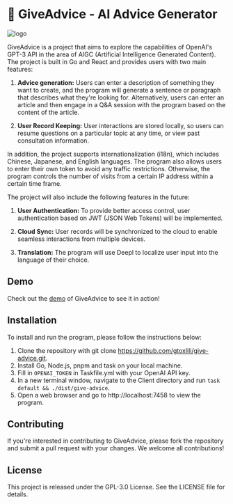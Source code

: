 # 🤖 GiveAdvice - AI Advice Generator
![logo](https://cdn.jsdelivr.net/gh/gtoxlili/give-advice/frontend/src/assets/logo.png)

GiveAdvice is a project that aims to explore the capabilities of OpenAI's GPT-3 API in the area of AIGC (Artificial Intelligence Generated Content). The project is built in Go and React and provides users with two main features:

1. **Advice generation:** Users can enter a description of something they want to create, and the program will generate a sentence or paragraph that describes what they're looking for. Alternatively, users can enter an article and then engage in a Q&A session with the program based on the content of the article.

2. **User Record Keeping:** User interactions are stored locally, so users can resume questions on a particular topic at any time, or view past consultation information.

In addition, the project supports internationalization (i18n), which includes Chinese, Japanese, and English languages. The program also allows users to enter their own token to avoid any traffic restrictions. Otherwise, the program controls the number of visits from a certain IP address within a certain time frame.

The project will also include the following features in the future:

1. **User Authentication:** To provide better access control, user authentication based on JWT (JSON Web Tokens) will be implemented.

2. **Cloud Sync:** User records will be synchronized to the cloud to enable seamless interactions from multiple devices.

3. **Translation:** The program will use Deepl to localize user input into the language of their choice.

## Demo
Check out the [demo](https://ai.gtio.work/) of GiveAdvice to see it in action!

## Installation
To install and run the program, please follow the instructions below:

1. Clone the repository with git clone https://github.com/gtoxlili/give-advice.git.
2. Install Go, Node.js, pnpm and task on your local machine.
3. Fill in `OPENAI_TOKEN` in Taskfile.yml with your OpenAI API key.
4. In a new terminal window, navigate to the Client directory and run `task default && ./dist/give-advice`.
5. Open a web browser and go to http://localhost:7458 to view the program.

## Contributing
If you're interested in contributing to GiveAdvice, please fork the repository and submit a pull request with your changes. We welcome all contributions!

## License
This project is released under the GPL-3.0 License. See the LICENSE file for details.
